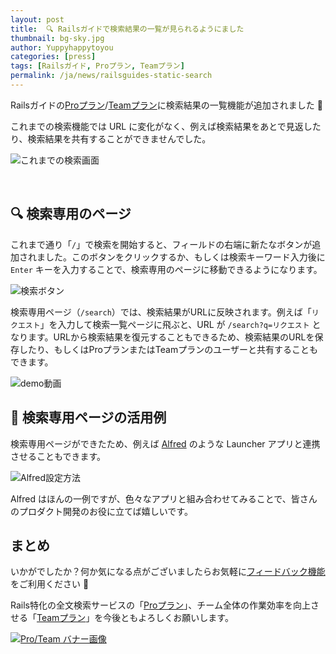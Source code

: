 ```yaml
---
layout: post
title:  🔍 Railsガイドで検索結果の一覧が見られるようにました
thumbnail: bg-sky.jpg
author: Yuppyhappytoyou
categories: [press]
tags: [Railsガイド, Proプラン, Teamプラン]
permalink: /ja/news/railsguides-static-search
---
```


Railsガイドの[Proプラン](https://railsguides.jp/pro)/[Teamプラン](https://railsguides.jp/team)に検索結果の一覧機能が追加されました 🎉

これまでの検索機能では URL に変化がなく、例えば検索結果をあとで見返したり、検索結果を共有することができませんでした。

![これまでの検索画面](https://i.gyazo.com/5a2de6b4fb1516310987bbc404861f37.png)

<br>

## 🔍 検索専用のページ

これまで通り「`/`」で検索を開始すると、フィールドの右端に新たなボタンが追加されました。このボタンをクリックするか、もしくは検索キーワード入力後に `Enter` キーを入力することで、検索専用のページに移動できるようになります。

![検索ボタン](https://i.gyazo.com/df0e98e09cf8007e659fbc82138e10e6.png)

検索専用ページ（`/search`）では、検索結果がURLに反映されます。例えば「`リクエスト`」を入力して検索一覧ページに飛ぶと、URL が `/search?q=リクエスト` となります。URLから検索結果を復元することもできるため、検索結果のURLを保存したり、もしくはProプランまたはTeamプランのユーザーと共有することもできます。

![demo動画](https://i.gyazo.com/5617dc0c1e13a6bec0d62a748fc54954.png)<!-- demo動画に変える -->


## 🎩 検索専用ページの活用例

検索専用ページができたため、例えば [Alfred](https://www.alfredapp.com/) のような Launcher アプリと連携させることもできます。

![Alfred設定方法](https://i.gyazo.com/88773e8121a41ea31dfbbb6ac36a15e5.png)

Alfred はほんの一例ですが、色々なアプリと組み合わせてみることで、皆さんのプロダクト開発のお役に立てば嬉しいです。

<!-- Alfred demo を入れる -->

## まとめ
いかがでしたか？何か気になる点がございましたらお気軽に[フィードバック機能](https://yasslab.jp/ja/news/feature-request-form)をご利用ください 💌

Rails特化の全文検索サービスの「[Proプラン](https://railsguides.jp/pro)」、チーム全体の作業効率を向上させる「[Teamプラン](https://railsguides.jp/team)」を今後ともよろしくお願いします。

[![Pro/Team バナー画像](https://i.gyazo.com/83f4b789ec3a255533d96cced1f9bcbb.png)](https://railsguides.jp/#pr)


